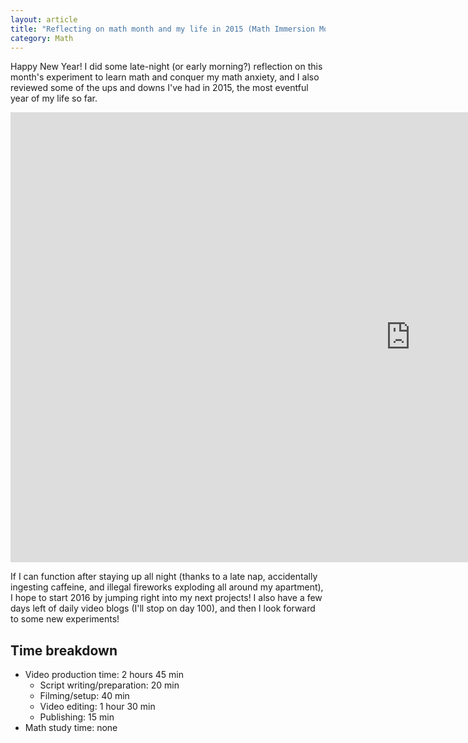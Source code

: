 ```yaml
---
layout: article
title: "Reflecting on math month and my life in 2015 (Math Immersion Month Day 31)"
category: Math
---
```


Happy New Year! I did some late-night (or early morning?) reflection on this month's experiment to learn math and conquer my math anxiety, and I also reviewed some of the ups and downs I've had in 2015, the most eventful year of my life so far.

<iframe width="1280" height="720" src="https://www.youtube.com/embed/6xNqLWCK90s" frameborder="0" allowfullscreen></iframe>

If I can function after staying up all night (thanks to a late nap, accidentally ingesting caffeine, and illegal fireworks exploding all around my apartment), I hope to start 2016 by jumping right into my next projects! I also have a few days left of daily video blogs (I'll stop on day 100), and then I look forward to some new experiments!

## Time breakdown

- Video production time: 2 hours 45 min
  - Script writing/preparation: 20 min
  - Filming/setup: 40 min
  - Video editing: 1 hour 30 min
  - Publishing: 15 min
- Math study time: none